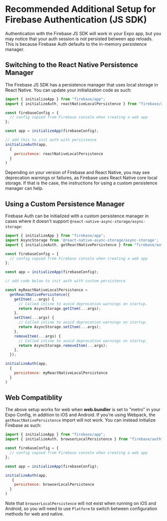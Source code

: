 # Recommended Additional Setup for Firebase Authentication (JS SDK)
Authentication with the Firebase JS SDK will work in your Expo app, but you may notice that your auth session is not persisted between app reloads. This is because Firebase Auth defaults to the in-memory persistence manager.

## Switching to the React Native Persistence Manager
The Firebase JS SDK has a persistence manager that uses local storage in React Native. You can update your initialization code as such:
```js
import { initializeApp } from "firebase/app";
import { initializeAuth, reactNativeLocalPersistence } from "firebase/auth"

const firebaseConfig = {
  // config copied from Firebase console when creating a web app
};

const app = initializeApp(firebaseConfig);

// add this to init auth with persistence
initializeAuth(app,
  {
    persistence: reactNativeLocalPersistence
  }
)
```
Depending on your version of Firebase and React Native, you may see deprecation warnings or failures, as Firebase uses React Native core local storage. If that is the case, the instructions for using a custom persistence manager can help.

## Using a Custom Persistence Manager
Firebase Auth can be initialized with a custom persistence manager in cases where it doesn't support `@react-native-async-storage/async-storage`:
```js
import { initializeApp } from "firebase/app";
import AsyncStorage from '@react-native-async-storage/async-storage';
import { initializeAuth, getReactNativePersistence } from "firebase/auth"

const firebaseConfig = {
  // config copied from Firebase console when creating a web app
};

const app = initializeApp(firebaseConfig);

// add code below to init auth with custom persistence

const myReactNativeLocalPersistence =
  getReactNativePersistence({
    getItem(...args) {
      // Called inline to avoid deprecation warnings on startup.
      return AsyncStorage.getItem(...args);
    },
    setItem(...args) {
      // Called inline to avoid deprecation warnings on startup.
      return AsyncStorage.setItem(...args);
    },
    removeItem(...args) {
      // Called inline to avoid deprecation warnings on startup.
      return AsyncStorage.removeItem(...args);
    },
  });

initializeAuth(app,
  {
    persistence: myReactNativeLocalPersistence
  }
)
```

## Web Compatiblity
The above setup works for web when **web.bundler** is set to "metro" in your Expo Config, in addition to iOS and Android. If you're using Webpack, the `getReactNativePersistence` import will not work. You can instead initialize Firebase as such:
```js
import { initializeApp } from "firebase/app";
import { initializeAuth, browserLocalPersistence } from "firebase/auth"

const firebaseConfig = {
  // config copied from Firebase console when creating a web app
};

const app = initializeApp(firebaseConfig);

initializeAuth(app,
   {
    persistence: browserLocalPersistence
  }
)
```

Note that `browserLocalPersistence` will not exist when running on iOS and Android, so you will need to use `Platform` to switch between configuration methods for web and native.
